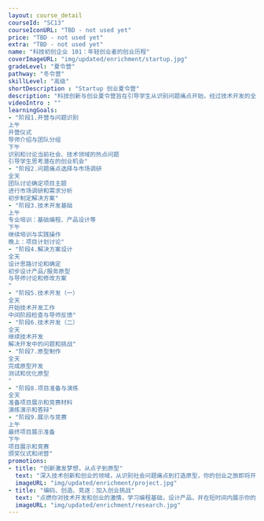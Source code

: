 ```yaml
---
layout: course_detail
courseId: "SC13"
courseIconURL: "TBD - not used yet"
price: "TBD - not used yet"
extra: "TBD - not used yet"
name: "科技初创企业 101：年轻创业者的创业历程"
coverImageURL: "img/updated/enrichment/startup.jpg"
gradeLevel: "夏令营"
pathway: "冬令营"
skillLevel: "高级"
shortDescription : "Startup 创业夏令营"
description: "科技创新与创业夏令营旨在引导学生从识别问题痛点开始，经过技术开发的全过程，最终完成一个创业原型，并为参加竞赛做好充分准备！"
videoIntro : ""
learningGoals:
- "阶段1.开营与问题识别
上午
开营仪式
导师介绍与团队分组
下午
识别和讨论当前社会、技术领域的热点问题
引导学生思考潜在的创业机会"
- "阶段2.问题痛点选择与市场调研
全天
团队讨论确定项目主题
进行市场调研和需求分析
初步制定解决方案"
- "阶段3.技术开发基础
上午
专业培训：基础编程、产品设计等
下午
继续培训与实践操作
晚上：项目计划讨论"
- "阶段4.解决方案设计
全天
设计思路讨论和确定
初步设计产品/服务原型
与导师讨论和修改方案
"
- "阶段5.技术开发（一）
全天
开始技术开发工作
中间阶段检查与导师反馈"
- "阶段6.技术开发（二）
全天
继续技术开发
解决开发中的问题和挑战"
- "阶段7.原型制作
全天
完成原型开发
测试和优化原型
"
- "阶段8.项目准备与演练
全天
准备项目展示和竞赛材料
演练演示和答辩"
- "阶段9.展示与竞赛
上午
最终项目展示准备
下午
项目展示和竞赛
颁奖仪式和闭营"
promotions:
- title: "创新激发梦想，从点子到原型"
  text: "深入技术创新和创业的领域，从识别社会问题痛点到打造原型，你的创业之旅即将开始！"
  imageURL: "img/updated/enrichment/project.jpg"
- title: "编码、创造、竞逐：加入创业挑战"
  text: "点燃你对技术开发和创业的激情，学习编程基础，设计产品，并在短时间内展示你的创业原型。"
  imageURL: "img/updated/enrichment/research.jpg"
---
```

